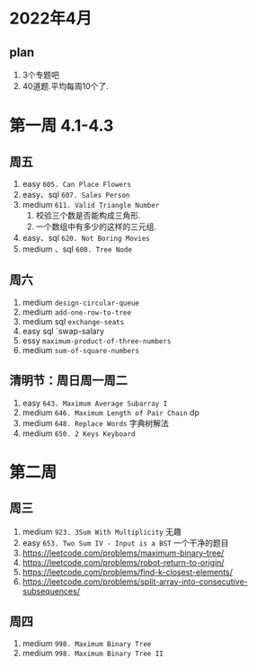 # 2022年4月

## plan

1. 3个专题吧
2. 40道题.平均每周10个了.

# 第一周 4.1-4.3

## 周五

1. easy `605. Can Place Flowers`
2. easy、sql `607. Sales Person`
3. medium `611. Valid Triangle Number`
    1. 校验三个数是否能构成三角形.
    2. 一个数组中有多少的这样的三元组.
4. easy、sql `620. Not Boring Movies`
5. medium 、sql `608. Tree Node`

## 周六

1. medium `design-circular-queue`
2. medium `add-one-row-to-tree`
3. medium sql `exchange-seats`
4. easy sql `swap-salary
5. essy `maximum-product-of-three-numbers`
6. medium `sum-of-square-numbers`

## 清明节：周日周一周二

1. easy `643. Maximum Average Subarray I`
2. medium `646. Maximum Length of Pair Chain` dp
3. medium `648. Replace Words` 字典树解法
4. medium `650. 2 Keys Keyboard`


# 第二周
## 周三
1. medium `923. 3Sum With Multiplicity` 无趣
2. easy `653. Two Sum IV - Input is a BST` 一个干净的题目
3. https://leetcode.com/problems/maximum-binary-tree/
4. https://leetcode.com/problems/robot-return-to-origin/
5. https://leetcode.com/problems/find-k-closest-elements/
6. https://leetcode.com/problems/split-array-into-consecutive-subsequences/

## 周四
1. medium `998. Maximum Binary Tree`
2. medium `998. Maximum Binary Tree II`